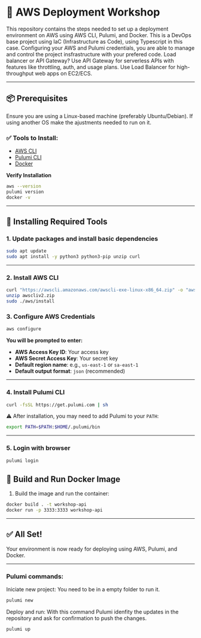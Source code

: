# 🚀 AWS Deployment Workshop

This repository contains the steps needed to set up a deployment environment on AWS using AWS CLI, Pulumi, and Docker.
This is a DevOps base project using IaC (Infrastructure as Code), using Typescript in this case.
Configuring your AWS and Pulumi credentials, you are able to manage and control the project insfrastructure with your prefered code.
Load balancer or API Gateway?
Use API Gateway for serverless APIs with features like throttling, auth, and usage plans. 
Use Load Balancer for high-throughput web apps on EC2/ECS.

---

## 📦 Prerequisites
Ensure you are using a Linux-based machine (preferably Ubuntu/Debian).
If using another OS make the ajustments needed to run on it.

### ✅ Tools to Install:

- [AWS CLI](https://docs.aws.amazon.com/cli/latest/userguide/install-cliv2-linux.html)
- [Pulumi CLI](https://www.pulumi.com/docs/get-started/install/)
- [Docker](https://docs.docker.com/engine/install/)

**Verify Installation**

```sh
aws --version
pulumi version
docker -v
```

---

## 🔧 Installing Required Tools

### 1. Update packages and install basic dependencies

```sh
sudo apt update
sudo apt install -y python3 python3-pip unzip curl
```

---

### 2. Install AWS CLI

```sh
curl "https://awscli.amazonaws.com/awscli-exe-linux-x86_64.zip" -o "awscliv2.zip"
unzip awscliv2.zip
sudo ./aws/install
```

### 3. Configure AWS Credentials

```sh
aws configure
```

**You will be prompted to enter:**

- **AWS Access Key ID**: Your access key
- **AWS Secret Access Key**: Your secret key
- **Default region name**: e.g., `us-east-1` or `sa-east-1`
- **Default output format**: `json` (recommended)

---

### 4. Install Pulumi CLI

```sh
curl -fsSL https://get.pulumi.com | sh
```

⚠️ After installation, you may need to add Pulumi to your `PATH`:

```sh
export PATH=$PATH:$HOME/.pulumi/bin
```

---

### 5. Login with browser

```sh
pulumi login
```

## 🐳 Build and Run Docker Image

1. Build the image and run the container:

```sh
docker build . -t workshop-api
docker run -p 3333:3333 workshop-api
```

---

## ✅ All Set!

Your environment is now ready for deploying using AWS, Pulumi, and Docker.

---

### Pulumi commands:
Iniciate new project:
You need to be in a empty folder to run it.

```sh
pulumi new
```

Deploy and run:
With this command Pulumi idenfity the updates in the repository and ask for confirmation to push the changes.

```sh
pulumi up
```
